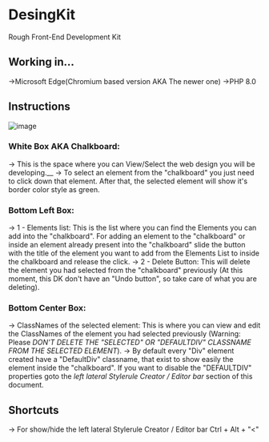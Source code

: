 # DesingKit
Rough Front-End Development Kit 

## Working in...
->Microsoft Edge(Chromium based version AKA The newer one)
->PHP 8.0

## Instructions
![image](https://user-images.githubusercontent.com/75137068/144762328-d6f180c8-7b79-46c1-bea0-0681a18acbb9.png)
### White Box AKA Chalkboard:
-> This is the space where you can View/Select the web design you will be developing.__
-> To select an element from the "chalkboard" you just need to click down that element. After that, the selected element will show it's border color style as green.

### Bottom Left Box:
-> 1 - Elements list: This is the list where you can find the Elements you can add into the "chalkboard". For adding an element to the "chalkboard" or inside an element already present into the "chalkboard" slide the button with the title of the element you want to add from the Elements List to inside the chalkboard and release the click.
-> 2 - Delete Button: This will delete the element you had selected from the "chalkboard" previously (At this moment, this DK don't have an "Undo button", so take care of what you are deleting).

### Bottom Center Box:
-> ClassNames of the selected element: This is where you can view and edit the ClassNames of the element you had selected previously (Warning: Please *DON'T DELETE THE "SELECTED" OR "DEFAULTDIV" CLASSNAME FROM THE SELECTED ELEMENT*).
-> By default every "Div" element created have a "DefaultDiv" classname, that exist to show easily the element inside the "chalkboard". If you want to disable the "DEFAULTDIV" properties goto the *left lateral Stylerule Creator / Editor bar* section of this document.

## Shortcuts
-> For show/hide the left lateral Stylerule Creator / Editor bar
Ctrl + Alt + "<"
